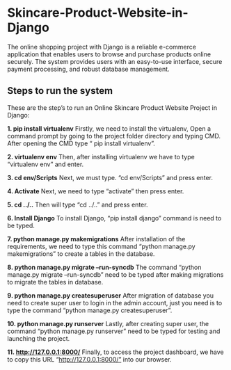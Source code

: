 # Skincare-Product-Website-in-Django
The online shopping project with Django is a reliable e-commerce application that enables users to browse and purchase products online securely. The system provides users with an easy-to-use interface, secure payment processing, and robust database management.

## Steps to run the system
These are the step’s to run an Online Skincare Product Website Project in Django:

**1.	pip install virtualenv**
Firstly, we need to install the virtualenv, Open a command prompt by going to the project folder directory and typing CMD. After opening the CMD type “ pip install virtualenv”.

**2.	virtualenv env**
Then, after installing virtualenv we have to type “virtualenv env” and enter.

**3.	cd env/Scripts**
Next, we must type. “cd env/Scripts” and press enter.

**4.	Activate**
Next, we need to type “activate” then press enter.

**5.	cd ../..**
Then will type “cd ../..” and press enter.

**6.	Install Django**
To install Django, “pip install django” command is need to be typed.

**7.	python manage.py makemigrations**
After installation of  the requirements, we need to type this command “python manage.py makemigrations” to create a tables in the database.

**8.	python manage.py migrate –run-syncdb**
The command “python manage.py migrate –run-syncdb” need to be typed after making migrations to migrate the tables in database.

**9.	python manage.py createsuperuser**
After migration of database you need to create super user to login in the admin account, just you need is to type the command “python manage.py createsuperuser”.

**10.	python manage.py runserver**
Lastly, after creating super user, the command “python manage.py runserver” need to be typed for testing and launching the project.

**11.	http://127.0.0.1:8000/**
Finally, to access the project dashboard, we have to copy this URL “http://127.0.0.1:8000/” into our browser.
